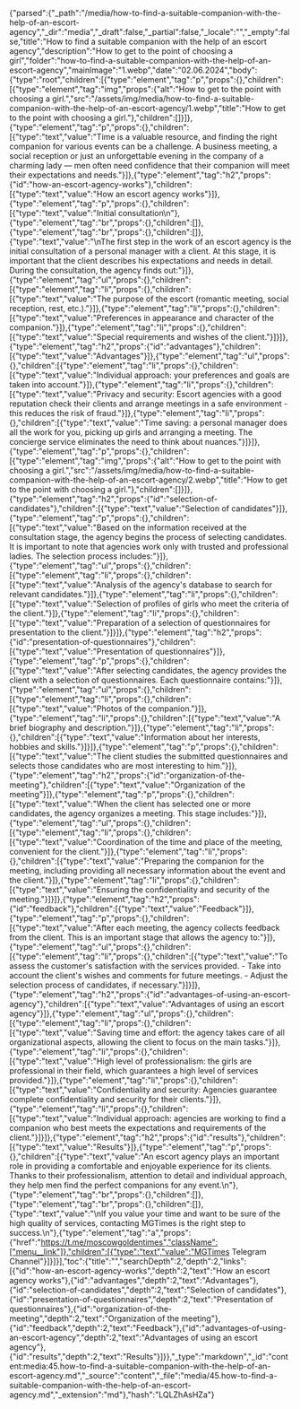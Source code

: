 {"parsed":{"_path":"/media/how-to-find-a-suitable-companion-with-the-help-of-an-escort-agency","_dir":"media","_draft":false,"_partial":false,"_locale":"","_empty":false,"title":"How to find a suitable companion with the help of an escort agency","description":"How to get to the point of choosing a girl","folder":"how-to-find-a-suitable-companion-with-the-help-of-an-escort-agency","mainImage":"1.webp","date":"02.06.2024","body":{"type":"root","children":[{"type":"element","tag":"p","props":{},"children":[{"type":"element","tag":"img","props":{"alt":"How to get to the point with choosing a girl.","src":"/assets/img/media/how-to-find-a-suitable-companion-with-the-help-of-an-escort-agency/1.webp","title":"How to get to the point with choosing a girl."},"children":[]}]},{"type":"element","tag":"p","props":{},"children":[{"type":"text","value":"Time is a valuable resource, and finding the right companion for various events can be a challenge. A business meeting, a social reception or just an unforgettable evening in the company of a charming lady — men often need confidence that their companion will meet their expectations and needs."}]},{"type":"element","tag":"h2","props":{"id":"how-an-escort-agency-works"},"children":[{"type":"text","value":"How an escort agency works"}]},{"type":"element","tag":"p","props":{},"children":[{"type":"text","value":"Initial consultation\n"},{"type":"element","tag":"br","props":{},"children":[]},{"type":"element","tag":"br","props":{},"children":[]},{"type":"text","value":"\nThe first step in the work of an escort agency is the initial consultation of a personal manager with a client. At this stage, it is important that the client describes his expectations and needs in detail. During the consultation, the agency finds out:"}]},{"type":"element","tag":"ul","props":{},"children":[{"type":"element","tag":"li","props":{},"children":[{"type":"text","value":"The purpose of the escort (romantic meeting, social reception, rest, etc.)."}]},{"type":"element","tag":"li","props":{},"children":[{"type":"text","value":"Preferences in appearance and character of the companion."}]},{"type":"element","tag":"li","props":{},"children":[{"type":"text","value":"Special requirements and wishes of the client."}]}]},{"type":"element","tag":"h2","props":{"id":"advantages"},"children":[{"type":"text","value":"Advantages"}]},{"type":"element","tag":"ul","props":{},"children":[{"type":"element","tag":"li","props":{},"children":[{"type":"text","value":"Individual approach: your preferences and goals are taken into account."}]},{"type":"element","tag":"li","props":{},"children":[{"type":"text","value":"Privacy and security: Escort agencies with a good reputation check their clients and arrange meetings in a safe environment - this reduces the risk of fraud."}]},{"type":"element","tag":"li","props":{},"children":[{"type":"text","value":"Time saving: a personal manager does all the work for you, picking up girls and arranging a meeting. The concierge service eliminates the need to think about nuances."}]}]},{"type":"element","tag":"p","props":{},"children":[{"type":"element","tag":"img","props":{"alt":"How to get to the point with choosing a girl.","src":"/assets/img/media/how-to-find-a-suitable-companion-with-the-help-of-an-escort-agency/2.webp","title":"How to get to the point with choosing a girl."},"children":[]}]},{"type":"element","tag":"h2","props":{"id":"selection-of-candidates"},"children":[{"type":"text","value":"Selection of candidates"}]},{"type":"element","tag":"p","props":{},"children":[{"type":"text","value":"Based on the information received at the consultation stage, the agency begins the process of selecting candidates. It is important to note that agencies work only with trusted and professional ladies. The selection process includes:"}]},{"type":"element","tag":"ul","props":{},"children":[{"type":"element","tag":"li","props":{},"children":[{"type":"text","value":"Analysis of the agency's database to search for relevant candidates."}]},{"type":"element","tag":"li","props":{},"children":[{"type":"text","value":"Selection of profiles of girls who meet the criteria of the client."}]},{"type":"element","tag":"li","props":{},"children":[{"type":"text","value":"Preparation of a selection of questionnaires for presentation to the client."}]}]},{"type":"element","tag":"h2","props":{"id":"presentation-of-questionnaires"},"children":[{"type":"text","value":"Presentation of questionnaires"}]},{"type":"element","tag":"p","props":{},"children":[{"type":"text","value":"After selecting candidates, the agency provides the client with a selection of questionnaires. Each questionnaire contains:"}]},{"type":"element","tag":"ul","props":{},"children":[{"type":"element","tag":"li","props":{},"children":[{"type":"text","value":"Photos of the companion."}]},{"type":"element","tag":"li","props":{},"children":[{"type":"text","value":"A brief biography and description."}]},{"type":"element","tag":"li","props":{},"children":[{"type":"text","value":"Information about her interests, hobbies and skills."}]}]},{"type":"element","tag":"p","props":{},"children":[{"type":"text","value":"The client studies the submitted questionnaires and selects those candidates who are most interesting to him."}]},{"type":"element","tag":"h2","props":{"id":"organization-of-the-meeting"},"children":[{"type":"text","value":"Organization of the meeting"}]},{"type":"element","tag":"p","props":{},"children":[{"type":"text","value":"When the client has selected one or more candidates, the agency organizes a meeting. This stage includes:"}]},{"type":"element","tag":"ul","props":{},"children":[{"type":"element","tag":"li","props":{},"children":[{"type":"text","value":"Coordination of the time and place of the meeting, convenient for the client."}]},{"type":"element","tag":"li","props":{},"children":[{"type":"text","value":"Preparing the companion for the meeting, including providing all necessary information about the event and the client."}]},{"type":"element","tag":"li","props":{},"children":[{"type":"text","value":"Ensuring the confidentiality and security of the meeting."}]}]},{"type":"element","tag":"h2","props":{"id":"feedback"},"children":[{"type":"text","value":"Feedback"}]},{"type":"element","tag":"p","props":{},"children":[{"type":"text","value":"After each meeting, the agency collects feedback from the client. This is an important stage that allows the agency to:"}]},{"type":"element","tag":"ul","props":{},"children":[{"type":"element","tag":"li","props":{},"children":[{"type":"text","value":"To assess the customer's satisfaction with the services provided. - Take into account the client's wishes and comments for future meetings. - Adjust the selection process of candidates, if necessary."}]}]},{"type":"element","tag":"h2","props":{"id":"advantages-of-using-an-escort-agency"},"children":[{"type":"text","value":"Advantages of using an escort agency"}]},{"type":"element","tag":"ul","props":{},"children":[{"type":"element","tag":"li","props":{},"children":[{"type":"text","value":"Saving time and effort: the agency takes care of all organizational aspects, allowing the client to focus on the main tasks."}]},{"type":"element","tag":"li","props":{},"children":[{"type":"text","value":"High level of professionalism: the girls are professional in their field, which guarantees a high level of services provided."}]},{"type":"element","tag":"li","props":{},"children":[{"type":"text","value":"Confidentiality and security: Agencies guarantee complete confidentiality and security for their clients."}]},{"type":"element","tag":"li","props":{},"children":[{"type":"text","value":"Individual approach: agencies are working to find a companion who best meets the expectations and requirements of the client."}]}]},{"type":"element","tag":"h2","props":{"id":"results"},"children":[{"type":"text","value":"Results"}]},{"type":"element","tag":"p","props":{},"children":[{"type":"text","value":"An escort agency plays an important role in providing a comfortable and enjoyable experience for its clients. Thanks to their professionalism, attention to detail and individual approach, they help men find the perfect companions for any event.\n"},{"type":"element","tag":"br","props":{},"children":[]},{"type":"element","tag":"br","props":{},"children":[]},{"type":"text","value":"\nIf you value your time and want to be sure of the high quality of services, contacting MGTimes is the right step to success.\n"},{"type":"element","tag":"a","props":{"href":"https://t.me/moscowgoldentimes","className":["menu__link"]},"children":[{"type":"text","value":"MGTimes Telegram Channel"}]}]}],"toc":{"title":"","searchDepth":2,"depth":2,"links":[{"id":"how-an-escort-agency-works","depth":2,"text":"How an escort agency works"},{"id":"advantages","depth":2,"text":"Advantages"},{"id":"selection-of-candidates","depth":2,"text":"Selection of candidates"},{"id":"presentation-of-questionnaires","depth":2,"text":"Presentation of questionnaires"},{"id":"organization-of-the-meeting","depth":2,"text":"Organization of the meeting"},{"id":"feedback","depth":2,"text":"Feedback"},{"id":"advantages-of-using-an-escort-agency","depth":2,"text":"Advantages of using an escort agency"},{"id":"results","depth":2,"text":"Results"}]}},"_type":"markdown","_id":"content:media:45.how-to-find-a-suitable-companion-with-the-help-of-an-escort-agency.md","_source":"content","_file":"media/45.how-to-find-a-suitable-companion-with-the-help-of-an-escort-agency.md","_extension":"md"},"hash":"LQLZhAsHZa"}
